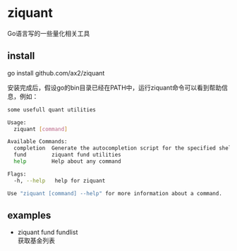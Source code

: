 # ziquant
Go语言写的一些量化相关工具

## install

go install github.com/ax2/ziquant

安装完成后，假设go的bin目录已经在PATH中，运行ziquant命令可以看到帮助信息，例如：

```bash
some usefull quant utilities

Usage:
  ziquant [command]

Available Commands:
  completion  Generate the autocompletion script for the specified shell
  fund        ziquant fund utilities
  help        Help about any command

Flags:
  -h, --help   help for ziquant

Use "ziquant [command] --help" for more information about a command.
```

## examples

- ziquant fund fundlist  </br>
  获取基金列表
